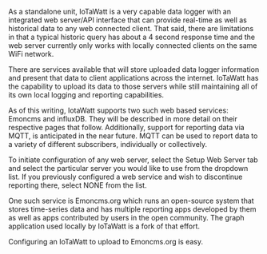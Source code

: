 As a standalone unit, IoTaWatt is a very capable data logger with an integrated web server/API interface that can provide real-time as well as historical data to any web connected client. That said, there are limitations in that a typical historic query has about a 4 second response time and the web server currently only works with locally connected clients on the same WiFi network.

There are services available that will store uploaded data logger information and present that data to client applications across the internet. IoTaWatt has the capability to upload its data to those servers while still maintaining all of its own local logging and reporting capabilities.

As of this writing, IotaWatt supports two such web based services: Emoncms and influxDB.  They will be described in more detail on their respective pages that follow.  Additionally, support for reporting data via MQTT, is anticipated in the near future.  MQTT can be used to report data to a variety of different subscribers, individually or collectively.

To initiate configuration of any web server, select the Setup Web Server tab and select the particular server you would like to use from the dropdown list. If you previously configured a web service and wish to discontinue reporting there, select NONE from the list.

One such service is Emoncms.org which runs an open-source system that stores time-series data and has multiple reporting apps developed by them as well as apps contributed by users in the open community. The graph application used locally by IoTaWatt is a fork of that effort.

Configuring an IoTaWatt to upload to Emoncms.org is easy.